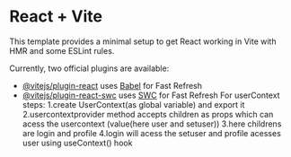 # React + Vite

This template provides a minimal setup to get React working in Vite with HMR and some ESLint rules.

Currently, two official plugins are available:

- [@vitejs/plugin-react](https://github.com/vitejs/vite-plugin-react/blob/main/packages/plugin-react/README.md) uses [Babel](https://babeljs.io/) for Fast Refresh
- [@vitejs/plugin-react-swc](https://github.com/vitejs/vite-plugin-react-swc) uses [SWC](https://swc.rs/) for Fast Refresh
For userContext steps:
1.create  UserContext(as global variable)  and export it 
2.usercontextprovider method accepts children as props which can acess the usercontext (value(here user and setuser))
3.here childrens are login and profile 
4.login will acess the setuser and profile acesses user using useContext() hook